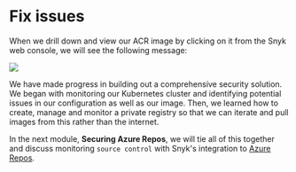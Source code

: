 # Fix issues

When we drill down and view our ACR image by clicking on it from the Snyk web console, we will see the following message:

![](https://github.com/snyk/user-docs/tree/0874305e3aea1ea3c57b0398879776ac062b3479/.gitbook/assets/snyk_scan_06.png)

We have made progress in building out a comprehensive security solution. We began with monitoring our Kubernetes cluster and identifying potential issues in our configuration as well as our image. Then, we learned how to create, manage and monitor a private registry so that we can iterate and pull images from this rather than the internet.

In the next module, **Securing Azure Repos**, we will tie all of this together and discuss monitoring `source control` with Snyk's integration to [Azure Repos](https://azure.microsoft.com/en-us/services/devops/repos/).

